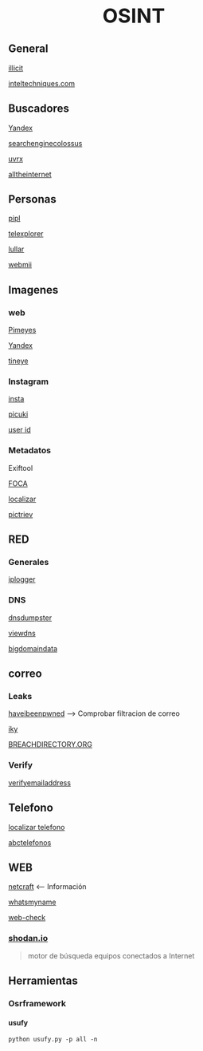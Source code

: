 <h1 style="text-align:center;font-size:40px;">OSINT</h1>


## General

[illicit](https://search.illicit.services)

[inteltechniques.com](https://inteltechniques.com/tools/Search.html)

## Buscadores

[Yandex](https://yandex.com/)

[searchenginecolossus](https://www.searchenginecolossus.com/index.html)

[uvrx](http://www.uvrx.com/)

[alltheinternet](https://www.alltheinternet.com/)

## Personas

[pipl](https://pipl.com/)

[telexplorer](https://www.telexplorer.com.es/default.asp)

[lullar](https://com.lullar.com/)

[webmii](https://webmii.com/)


## Imagenes

### web

[Pimeyes](https://pimeyes.com/)

[Yandex](https://yandex.com/images/)

[tineye](https://tineye.com/)

### Instagram

[insta](https://instastories.watch/es/)

[picuki](https://www.picuki.com/)

[user id](https://buyinstagramfollowers.org/instagram-user-id)

### Metadatos

Exiftool

[FOCA](https://github.com/ElevenPaths/FOCA)

[localizar](https://loc.alize.us/)

[pictriev](http://www.pictriev.com/?lang=es#)

## RED

### Generales

[iplogger](https://iplogger.org/es/)

### DNS

[dnsdumpster](https://dnsdumpster.com/)

[viewdns](https://viewdns.info)

[bigdomaindata](https://www.bigdomaindata.com/)


## correo

### Leaks

[haveibeenpwned](https://haveibeenpwned.com) --> Comprobar filtracion de correo

[iky](https://github.com/kennbroorg/iKy)

[BREACHDIRECTORY.ORG](https://breachdirectory.org)

### Verify

[verifyemailaddress](https://www.verifyemailaddress.org/)

## Telefono

[localizar telefono](https://www.numlookup.com/)

[abctelefonos](https://www.abctelefonos.com/)

## WEB

[netcraft](https://www.netcraft.com) <-- Información

[whatsmyname](https://whatsmyname.app)

[web-check](https://web-check.as93.net)

### [shodan.io](https://www.shodan.io)
> motor de búsqueda equipos conectados a Internet

## Herramientas

### Osrframework

#### usufy

```
python usufy.py -p all -n
```



